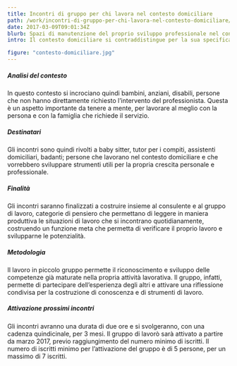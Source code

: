 ```yaml
---
title: Incontri di gruppo per chi lavora nel contesto domiciliare
path: /work/incontri-di-gruppo-per-chi-lavora-nel-contesto-domiciliare/
date: 2017-03-09T09:01:34Z
blurb: Spazi di manutenzione del proprio sviluppo professionale nel contesto domiciliare.
intro: Il contesto domiciliare si contraddistingue per la sua specifica connotazione. Non è il cliente che si reca dal professionista, ma è il professionista che accede alle dimensioni domestiche.

figure: "contesto-domiciliare.jpg"
---
```

##### Analisi del contesto
In questo contesto si incrociano quindi bambini, anziani, disabili, persone che non hanno direttamente richiesto l’intervento del professionista. Questa è un aspetto importante da tenere a mente, per lavorare al meglio con la persona e con la famiglia che richiede il servizio.
##### Destinatari
Gli incontri sono quindi rivolti a baby sitter, tutor per i compiti, assistenti domiciliari, badanti;  persone che lavorano nel contesto domiciliare e che  vorrebbero sviluppare strumenti utili per la propria crescita personale e professionale.
##### Finalità
Gli incontri saranno finalizzati a costruire insieme al consulente e al gruppo di lavoro, categorie di pensiero che permettano di leggere in maniera produttiva le situazioni di lavoro che si incontrano quotidianamente, costruendo un funzione meta che permetta di verificare il proprio lavoro e svilupparne le potenzialità.
##### Metodologia
Il lavoro in piccolo gruppo permette il riconoscimento e sviluppo delle competenze già maturate nella propria attività lavorativa.
Il gruppo, infatti, permette di partecipare dell’esperienza degli altri e attivare una riflessione condivisa per la costruzione di conoscenza e di strumenti di lavoro.

##### Attivazione prossimi incontri
Gli incontri avranno una durata di due ore e si svolgeranno, con una cadenza quindicinale, per 3 mesi.
Il gruppo di lavorò sarà attivato a partire da marzo 2017, previo raggiungimento del numero minimo di iscritti.
Il numero di iscritti minimo per l’attivazione del gruppo è di 5 persone, per un massimo di 7 iscritti.


